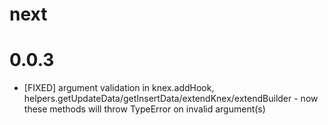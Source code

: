 
# next

# 0.0.3

- [FIXED] argument validation in knex.addHook, helpers.getUpdateData/getInsertData/extendKnex/extendBuilder - now these methods will throw TypeError on invalid argument(s)
